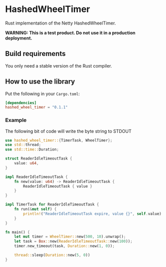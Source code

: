 # HashedWheelTimer

Rust implementation of the Netty HashedWheelTimer.

**WARNING: This is a test product. Do not use it in a production deployment.**

## Build requirements

You only need a stable version of the Rust compiler.

## How to use the library

Put the following in your `Cargo.toml`:

```toml
[dependencies]
hashed_wheel_timer = "0.1.1"
```

### Example

The following bit of code will write the byte string to STDOUT

```rust
use hashed_wheel_timer::{TimerTask, WheelTimer};
use std::thread;
use std::time::Duration;

struct ReaderIdleTimeoutTask {
    value: u64,
}

impl ReaderIdleTimeoutTask {
    fn new(value: u64) -> ReaderIdleTimeoutTask {
        ReaderIdleTimeoutTask { value }
    }
}

impl TimerTask for ReaderIdleTimeoutTask {
    fn run(&mut self) {
        println!("ReaderIdleTimeoutTask expire, value {}", self.value)
    }
}

fn main() {
    let mut timer = WheelTimer::new(500, 10).unwrap();
    let task = Box::new(ReaderIdleTimeoutTask::new(100));
    timer.new_timeout(task, Duration::new(1, 0));

    thread::sleep(Duration::new(5, 0))
}
```